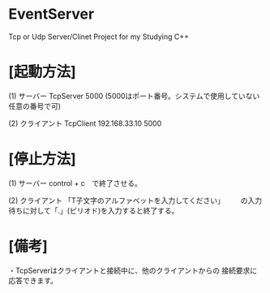 # EventServer
Tcp or Udp Server/Clinet Project for my Studying C++

# [起動方法]
(1) サーバー
    TcpServer 5000
      (5000はポート番号。システムで使用していない任意の番号で可)

(2) クライアント
    TcpClient 192.168.33.10 5000

# [停止方法]
(1) サーバー
    control + c　で終了させる。

(2) クライアント
    「T子文字のアルファベットを入力してください」
　　の入力待ちに対して「.」(ピリオド)を入力すると終了する。

# [備考]
・TcpServerはクライアントと接続中に、他のクライアントからの
   接続要求に応答できます。



